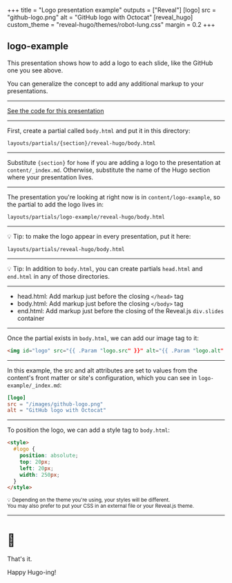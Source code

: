 +++
title = "Logo presentation example"
outputs = ["Reveal"]
[logo]
src = "github-logo.png"
alt = "GitHub logo with Octocat"
[reveal_hugo]
custom_theme = "reveal-hugo/themes/robot-lung.css"
margin = 0.2
+++

## logo-example

This presentation shows how to add a logo to each slide, like the GitHub one you see above.

You can generalize the concept to add any additional markup to your presentations.

---

[See the code for this presentation](https://github.com/dzello/reveal-hugo/blob/master/exampleSite/content/logo-example/_index.md)

---

First, create a partial called `body.html` and put it in this directory:

```text
layouts/partials/{section}/reveal-hugo/body.html
```

---

Substitute `{section}` for `home` if you are adding a logo to the presentation at `content/_index.md`. Otherwise, substitute the name of the Hugo section where your presentation lives. 

---

The presentation you're looking at right now is in `content/logo-example`, so the partial to add the logo lives in:

```text
layouts/partials/logo-example/reveal-hugo/body.html
```

---

💡 Tip: to make the logo appear in every presentation, put it here:

```text
layouts/partials/reveal-hugo/body.html
```

---

💡 Tip: In addition to `body.html`, you can create partials `head.html` and `end.html` in any of those directories. 

---

- head.html: Add markup just before the closing `</head>` tag
- body.html: Add markup just before the closing `</body>` tag
- end.html: Add markup just before the closing of the Reveal.js `div.slides` container

---

Once the partial exists in `body.html`, we can add our image tag to it:

```html
<img id="logo" src="{{ .Param "logo.src" }}" alt="{{ .Param "logo.alt" }}">
```

---

In this example, the src and alt attributes are set to values from the content's front matter or site's configuration, which you can see in `logo-example/_index.md`:

```toml
[logo]
src = "/images/github-logo.png"
alt = "GitHub logo with Octocat"
```

---

To position the logo, we can add a style tag to `body.html`:

```html
<style>
  #logo {
    position: absolute;
    top: 20px;
    left: 20px;
    width: 250px;
  }
</style>
```

<small>
💡 Depending on the theme you're using, your styles will be different. <br>You may also prefer to put your CSS in an external file or your Reveal.js theme.
</small>

---

# 🤗

That's it.

Happy Hugo-ing!